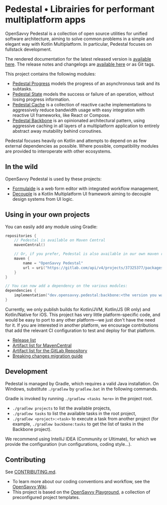 # Pedestal • Librairies for performant multiplatform apps

OpenSavvy Pedestal is a collection of open source utilities for unified software architecture, aiming to solve common problems in a simple and elegant way with Kotlin Multiplatform.
In particular, Pedestal focuses on fullstack development.

The rendered documentation for the latest released version is [available here](https://opensavvy.gitlab.io/pedestal/api-docs/).
The release notes and changelogs are [available here](https://gitlab.com/opensavvy/pedestal/-/releases) or as Git tags.

This project contains the following modules:

- [Pedestal Progress](https://opensavvy.gitlab.io/groundwork/pedestal/api-docs/progress/index.html) models the progress of an asynchronous task and its subtasks.
- [Pedestal State](https://opensavvy.gitlab.io/groundwork/pedestal/api-docs/state/index.html) models the success or failure of an operation, without losing progress information.
- [Pedestal Cache](https://opensavvy.gitlab.io/groundwork/pedestal/api-docs/cache/index.html) is a collection of reactive cache implementations to aggressively reduce bandwidth usage with easy integration with reactive UI frameworks, like React or Compose.
- [Pedestal Backbone](https://opensavvy.gitlab.io/groundwork/pedestal/api-docs/backbone/index.html) is an opinionated architectural pattern, using aggressive caching in all layers of a multiplatform application to entirely abstract away mutability behind coroutines.

Pedestal focuses heavily on Kotlin and attempts to depend on as few external dependencies as possible.
Where possible, compatibility modules are provided to interoperate with other ecosystems.

## In the wild

OpenSavvy Pedestal is used by these projects:

- [Formulaide](https://gitlab.com/opensavvy/formulaide) is a web form editor with integrated workflow management,
- [Decouple](https://gitlab.com/opensavvy/decouple) is a Kotlin Multiplatform UI framework aiming to decouple design systems from UI logic.

## Using in your own projects

You can easily add any module using Gradle:

```kotlin
repositories {
	// Pedestal is available on Maven Central
	mavenCentral()

	// Or, if you prefer, Pedestal is also available in our own maven repository
	maven {
		name = "OpenSavvy Pedestal"
		url = uri("https://gitlab.com/api/v4/projects/37325377/packages/maven")
	}
}

// You can now add a dependency on the various modules:
dependencies {
	implementation("dev.opensavvy.pedestal:backbone:<the version you want>")
}
```

Currently, we only publish builds for Kotlin/JVM, Kotlin/JS (IR only) and Kotlin/Native for iOS.
This project has very little platform-specific code, and would be easy to port to any other platform—we just don't have the need for it.
If you are interested in another platform, we encourage contributions that add the relevant CI configuration to test and deploy for that platform.

- [Release list](https://gitlab.com/opensavvy/groundwork/pedestal/-/releases)
- [Artifact list for MavenCentral](https://search.maven.org/search?q=g:dev.opensavvy.pedestal)
- [Artifact list for the GitLab Repository](https://gitlab.com/opensavvy/groundwork/pedestal/-/packages)
- [Breaking changes migration guide](docs/MIGRATION_GUIDE.md)

## Development

Pedestal is managed by Gradle, which requires a valid Java installation.
On Windows, substitute `./gradlew` by `gradlew.bat` in the following commands.

Gradle is invoked by running `./gradlew <tasks here>` in the project root.

- `./gradlew projects` to list the available projects,
- `./gradlew tasks` to list the available tasks in the root project,
- `./gradlew <project>:<task>` to execute a task from another project (for example, `./gradlew backbone:tasks` to get
  the list of tasks in the Backbone project).

We recommend using IntelliJ IDEA (Community or Ultimate), for which we provide the configuration (run configurations, coding style…).

## Contributing

See [CONTRIBUTING.md](CONTRIBUTING.md).
- To learn more about our coding conventions and workflow, see the [OpenSavvy Wiki](https://gitlab.com/opensavvy/wiki/-/blob/main/README.md#wiki).
- This project is based on the [OpenSavvy Playground](docs/playground/README.md), a collection of preconfigured project templates.
